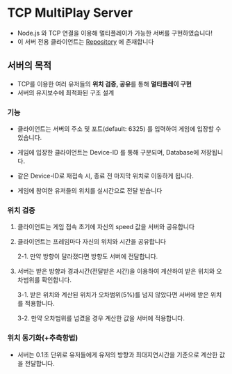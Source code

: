# TCP MultiPlay Server

- Node.js 와 TCP 연결을 이용해 멀티플레이가 가능한 서버를 구현하였습니다!
- 이 서버 전용 클라이언트는 [Repository](https://github.com/bbie-6772/node5_unity_sample) 에 존재합니다

## 서버의 목적

- TCP를 이용한 여러 유저들의 **위치 검증, 공유**를 통해 **멀티플레이 구현**
- 서버의 유지보수에 최적화된 구조 설계

### 기능

- 클라이언트는 서버의 주소 및 포트(default: 6325) 를 입력하여 게임에 입장할 수 있습니다.

- 게임에 입장한 클라이언트는 Device-ID 를 통해 구분되며, Database에 저장됩니다.

- 같은 Device-ID로 재접속 시, 종료 전 마지막 위치로 이동하게 됩니다.

- 게임에 참여한 유저들의 위치를 실시간으로 전달 받습니다

### 위치 검증

1. 클라이언트는 게임 접속 초기에 자신의 speed 값을 서버와 공유합니다

2. 클라이언트는 프레임마다 자신의 위치와 시간을 공유합니다

    2-1. 만약 방향이 달라졌다면 방향도 서버에 전달합니다.

3. 서버는 받은 방향과 경과시간(전달받은 시간)을 이용하여 계산하여 받은 위치와 오차범위를 확인합니다.

    3-1. 받은 위치와 계산된 위치가 오차범위(5%)를 넘지 않았다면 서버에 받은 위치를 적용합니다.

    3-2. 만약 오차범위를 넘겼을 경우 계산한 값을 서버에 적용합니다.

### 위치 동기화(+추측항법)

- 서버는 0.1초 단위로 유저들에게 유저의 방향과 최대지연시간을 기준으로 계산한 값을 전달합니다.
